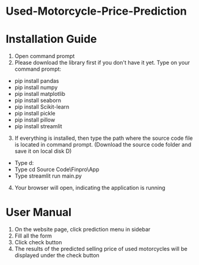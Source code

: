 # Used-Motorcycle-Price-Prediction

# Installation Guide

1.	Open command prompt
2.	Please download the library first if you don't have it yet. Type on your command prompt:
-	pip install pandas
-	pip install numpy
-	pip install matplotlib
-	pip install seaborn
-	pip install Scikit-learn
-	pip install pickle
-	pip install pillow
-	pip install streamlit
3.	If everything is installed, then type the path where the source code file is located in command prompt. (Download the source code folder and save it on local disk D)
-	Type d: 
-	Type cd Source Code\Finpro\App 
-	Type streamlit run main.py
4.	Your browser will open, indicating the application is running

# User Manual
1.	On the website page, click prediction menu in sidebar
2.	Fill all the form
3.	Click check button
4.	The results of the predicted selling price of used motorcycles will be displayed under the check button
